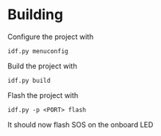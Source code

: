 # Building

Configure the project with
```
idf.py menuconfig
```

Build the project with
```
idf.py build
```

Flash the project with
```
idf.py -p <PORT> flash
```

It should now flash SOS on the onboard LED
